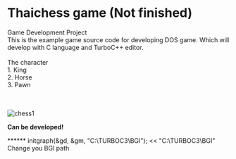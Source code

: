 # Thaichess game (Not finished)
<div>Game Development Project</div>
This is the example game source code for developing DOS game. Which will develop with  C language and TurboC++ editor. <br><br>
<div>The character</div>
<div>
   1. King 
</div>
 <div>
   2. Horse 
</div>
 <div>
   3. Pawn 
</div><br><br>
  
![chess1](https://user-images.githubusercontent.com/31851293/83883735-15128d80-a76e-11ea-875f-c461f07636e7.PNG)

<b>Can be developed!</b><br>

****** initgraph(&gd, &gm, "C:\\TURBOC3\\BGI"); << "C:\\TURBOC3\\BGI" Change you BGI path
